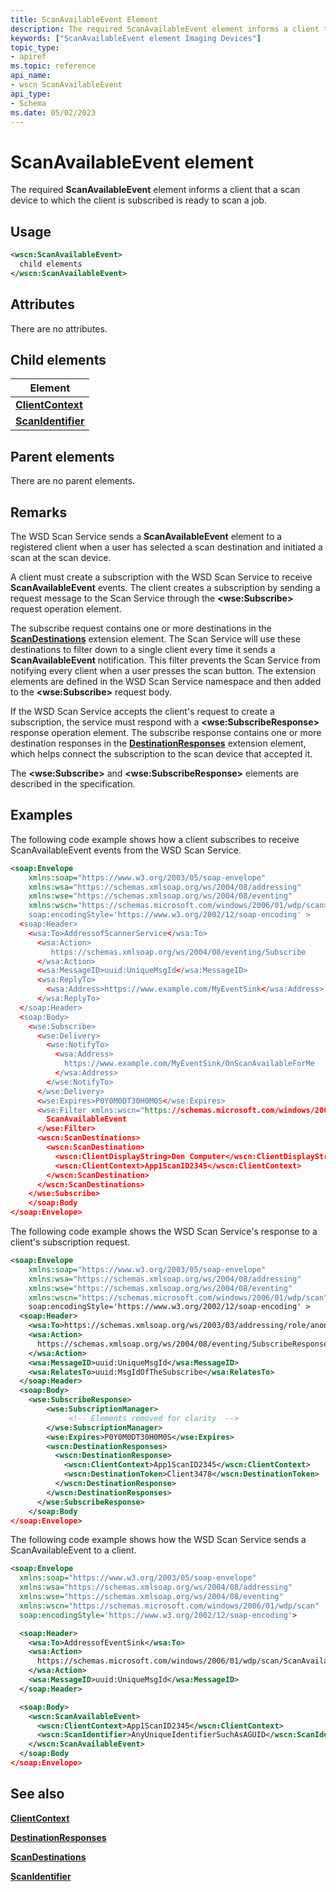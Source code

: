 ```yaml
---
title: ScanAvailableEvent Element
description: The required ScanAvailableEvent element informs a client that a scan device to which the client is subscribed is ready to scan a job.
keywords: ["ScanAvailableEvent element Imaging Devices"]
topic_type:
- apiref
ms.topic: reference
api_name:
- wscn ScanAvailableEvent
api_type:
- Schema
ms.date: 05/02/2023
---
```


# ScanAvailableEvent element

The required **ScanAvailableEvent** element informs a client that a scan device to which the client is subscribed is ready to scan a job.

## Usage

```xml
<wscn:ScanAvailableEvent>
  child elements
</wscn:ScanAvailableEvent>
```

## Attributes

There are no attributes.

## Child elements

| Element |
|--|
| [**ClientContext**](clientcontext.md) |
| [**ScanIdentifier**](scanidentifier.md) |

## Parent elements

There are no parent elements.

## Remarks

The WSD Scan Service sends a **ScanAvailableEvent** element to a registered client when a user has selected a scan destination and initiated a scan at the scan device.

A client must create a subscription with the WSD Scan Service to receive **ScanAvailableEvent** events. The client creates a subscription by sending a request message to the Scan Service through the **&lt;wse:Subscribe&gt;** request operation element.

The subscribe request contains one or more destinations in the [**ScanDestinations**](scandestinations.md) extension element. The Scan Service will use these destinations to filter down to a single client every time it sends a **ScanAvailableEvent** notification. This filter prevents the Scan Service from notifying every client when a user presses the scan button. The extension elements are defined in the WSD Scan Service namespace and then added to the **&lt;wse:Subscribe&gt;** request body.

If the WSD Scan Service accepts the client's request to create a subscription, the service must respond with a **&lt;wse:SubscribeResponse&gt;** response operation element. The subscribe response contains one or more destination responses in the [**DestinationResponses**](destinationresponses.md) extension element, which helps connect the subscription to the scan device that accepted it.

The **&lt;wse:Subscribe&gt;** and **&lt;wse:SubscribeResponse&gt;** elements are described in the specification.

## Examples

The following code example shows how a client subscribes to receive ScanAvailableEvent events from the WSD Scan Service.

```xml
<soap:Envelope
    xmlns:soap="https://www.w3.org/2003/05/soap-envelope"
    xmlns:wsa="https://schemas.xmlsoap.org/ws/2004/08/addressing"
    xmlns:wse="https://schemas.xmlsoap.org/ws/2004/08/eventing"
    xmlns:wscn="https://schemas.microsoft.com/windows/2006/01/wdp/scan>
    soap:encodingStyle='https://www.w3.org/2002/12/soap-encoding' >
  <soap:Header>
    <wsa:To>AddressofScannerService</wsa:To>
      <wsa:Action>
         https://schemas.xmlsoap.org/ws/2004/08/eventing/Subscribe
      </wsa:Action>
      <wsa:MessageID>uuid:UniqueMsgId</wsa:MessageID>
      <wsa:ReplyTo>
        <wsa:Address>https://www.example.com/MyEventSink</wsa:Address>
      </wsa:ReplyTo>
  </soap:Header>
  <soap:Body>
    <wse:Subscribe>
      <wse:Delivery>
        <wse:NotifyTo>
          <wsa:Address>
            https://www.example.com/MyEventSink/OnScanAvailableForMe
          </wsa:Address>
        </wse:NotifyTo>
      </wse:Delivery>
      <wse:Expires>P0Y0M0DT30H0M0S</wse:Expires>
      <wse:Filter xmlns:wscn="https://schemas.microsoft.com/windows/2006/01/wdp/scan">
        ScanAvailableEvent
      </wse:Filter>
      <wscn:ScanDestinations>
        <wscn:ScanDestination>
          <wscn:ClientDisplayString>Den Computer</wscn:ClientDisplayString>
          <wscn:ClientContext>App1ScanID2345</wscn:ClientContext>
        </wscn:ScanDestination>
      </wscn:ScanDestinations>
    </wse:Subscribe>
    </soap:Body
</soap:Envelope>
```

The following code example shows the WSD Scan Service's response to a client's subscription request.

```xml
<soap:Envelope
    xmlns:soap="https://www.w3.org/2003/05/soap-envelope"
    xmlns:wsa="https://schemas.xmlsoap.org/ws/2004/08/addressing"
    xmlns:wse="https://schemas.xmlsoap.org/ws/2004/08/eventing"
    xmlns:wscn="https://schemas.microsoft.com/windows/2006/01/wdp/scan">
    soap:encodingStyle='https://www.w3.org/2002/12/soap-encoding' >
  <soap:Header>
    <wsa:To>https://schemas.xmlsoap.org/ws/2003/03/addressing/role/anonymous</wsa:To>
    <wsa:Action>
      https://schemas.xmlsoap.org/ws/2004/08/eventing/SubscribeResponse
    </wsa:Action>
    <wsa:MessageID>uuid:UniqueMsgId</wsa:MessageID>
    <wsa:RelatesTo>uuid:MsgIdOfTheSubscribe</wsa:RelatesTo>
  </soap:Header>
  <soap:Body>
    <wse:SubscribeResponse>
        <wse:SubscriptionManager>
             <!-- Elements removed for clarity  -->
        </wse:SubscriptionManager>
        <wse:Expires>P0Y0M0DT30H0M0S</wse:Expires>
        <wscn:DestinationResponses>
          <wscn:DestinationResponse>
            <wscn:ClientContext>App1ScanID2345</wscn:ClientContext>
            <wscn:DestinationToken>Client3478</wscn:DestinationToken>
          </wscn:DestinationResponse>
        </wscn:DestinationResponses>
      </wse:SubscribeResponse>
    </soap:Body
</soap:Envelope>
```

The following code example shows how the WSD Scan Service sends a ScanAvailableEvent to a client.

```xml
<soap:Envelope
  xmlns:soap="https://www.w3.org/2003/05/soap-envelope"
  xmlns:wsa="https://schemas.xmlsoap.org/ws/2004/08/addressing"
  xmlns:wse="https://schemas.xmlsoap.org/ws/2004/08/eventing"
  xmlns:wscn="https://schemas.microsoft.com/windows/2006/01/wdp/scan"
  soap:encodingStyle='https://www.w3.org/2002/12/soap-encoding'>

  <soap:Header>
    <wsa:To>AddressofEventSink</wsa:To>
    <wsa:Action>
      https://schemas.microsoft.com/windows/2006/01/wdp/scan/ScanAvailableEvent
    </wsa:Action>
    <wsa:MessageID>uuid:UniqueMsgId</wsa:MessageID>
  </soap:Header>

  <soap:Body>
    <wscn:ScanAvailableEvent>
      <wscn:ClientContext>App1ScanID2345</wscn:ClientContext>
      <wscn:ScanIdentifier>AnyUniqueIdentifierSuchAsAGUID</wscn:ScanIdentifier>
    </wscn:ScanAvailableEvent>
  </soap:Body
</soap:Envelope>
```

## See also

[**ClientContext**](clientcontext.md)

[**DestinationResponses**](destinationresponses.md)

[**ScanDestinations**](scandestinations.md)

[**ScanIdentifier**](scanidentifier.md)
